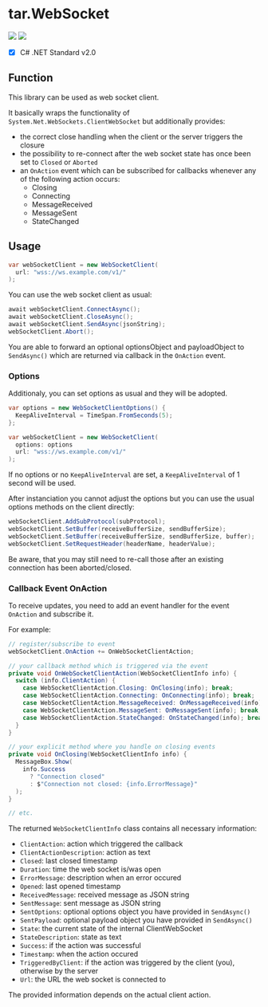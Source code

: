 # tar.WebSocket

![](https://img.shields.io/nuget/dt/tar.WebSocket) [![](https://img.shields.io/nuget/v/tar.WebSocket)](https://www.nuget.org/packages/tar.WebSocket)

 - [X] C# .NET Standard v2.0

## Function

This library can be used as web socket client.

It basically wraps the functionality of `System.Net.WebSockets.ClientWebSocket` but additionally provides:

- the correct close handling when the client or the server triggers the closure
- the possibility to re-connect after the web socket state has once been set to `Closed` or `Aborted`
- an `OnAction` event which can be subscribed for callbacks whenever any of the following action occurs:
  - Closing
  - Connecting
  - MessageReceived
  - MessageSent
  - StateChanged

## Usage

```cs
var webSocketClient = new WebSocketClient(
  url: "wss://ws.example.com/v1/"
);
```

You can use the web socket client as usual:

```cs
await webSocketClient.ConnectAsync();
await webSocketClient.CloseAsync();
await webSocketClient.SendAsync(jsonString);
webSocketClient.Abort();
```

You are able to forward an optional optionsObject and payloadObject to `SendAsync()` which are returned via callback in the `OnAction` event.

### Options

Additionaly, you can set options as usual and they will be adopted.

```cs
var options = new WebSocketClientOptions() {
  KeepAliveInterval = TimeSpan.FromSeconds(5);
};

var webSocketClient = new WebSocketClient(
  options: options
  url: "wss://ws.example.com/v1/"
);
```

If no options or no `KeepAliveInterval` are set, a `KeepAliveInterval` of 1 second will be used.

After instanciation you cannot adjust the options but you can use the usual options methods on the client directly:

```cs
webSocketClient.AddSubProtocol(subProtocol);
webSocketClient.SetBuffer(receiveBufferSize, sendBufferSize);
webSocketClient.SetBuffer(receiveBufferSize, sendBufferSize, buffer);
webSocketClient.SetRequestHeader(headerName, headerValue);
```

Be aware, that you may still need to re-call those after an existing connection has been aborted/closed.

### Callback Event OnAction

To receive updates, you need to add an event handler for the event `OnAction` and subscribe it.

For example:

```cs
// register/subscribe to event
webSocketClient.OnAction += OnWebSocketClientAction;

// your callback method which is triggered via the event
private void OnWebSocketClientAction(WebSocketClientInfo info) {
  switch (info.ClientAction) {
    case WebSocketClientAction.Closing: OnClosing(info); break;
    case WebSocketClientAction.Connecting: OnConnecting(info); break;
    case WebSocketClientAction.MessageReceived: OnMessageReceived(info); break;
    case WebSocketClientAction.MessageSent: OnMessageSent(info); break;
    case WebSocketClientAction.StateChanged: OnStateChanged(info); break;
  }
}

// your explicit method where you handle on closing events
private void OnClosing(WebSocketClientInfo info) {
  MessageBox.Show(
    info.Success
      ? "Connection closed"
      : $"Connection not closed: {info.ErrorMessage}"
  );
}

// etc.
```

The returned `WebSocketClientInfo` class contains all necessary information:

- `ClientAction`: action which triggered the callback
- `ClientActionDescription`: action as text
- `Closed`: last closed timestamp
- `Duration`: time the web socket is/was open
- `ErrorMessage`: description when an error occured
- `Opened`: last opened timestamp
- `ReceivedMessage`: received message as JSON string
- `SentMessage`: sent message as JSON string
- `SentOptions`: optional options object you have provided in `SendAsync()`
- `SentPayload`: optional payload object you have provided in `SendAsync()`
- `State`: the current state of the internal ClientWebSocket
- `StateDescription`: state as text
- `Success`: if the action was successful
- `Timestamp`: when the action occured
- `TriggeredByClient`: if the action was triggered by the client (you), otherwise by the server
- `Url`: the URL the web socket is connected to

The provided information depends on the actual client action.